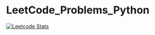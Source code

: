 # LeetCode_Problems_Python

[![Leetcode Stats](https://leetcard.jacoblin.cool/yxliaoyx?ext=heatmap)](https://leetcode.com/yxliaoyx)
